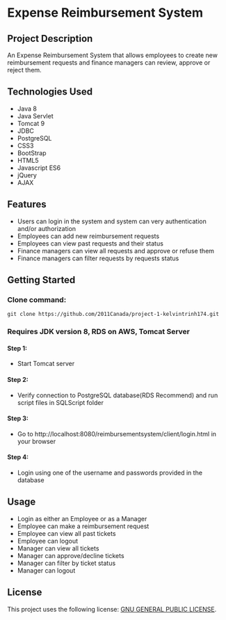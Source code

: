 # Expense Reimbursement System

## Project Description

An Expense Reimbursement System that allows employees to create new reimbursement requests and finance managers can review, approve or reject them.  

## Technologies Used

* Java 8
* Java Servlet
* Tomcat 9
* JDBC
* PostgreSQL 
* CSS3
* BootStrap
* HTML5
* Javascript ES6
* jQuery
* AJAX

## Features

* Users can login in the system and system can very authentication and/or authorization
* Employees can add new reimbursement requests
* Employees can view past requests and their status
* Finance managers can view all requests and approve or refuse them
* Finance managers can filter requests by requests status

## Getting Started
   
### Clone command:
```
git clone https://github.com/2011Canada/project-1-kelvintrinh174.git
```
### Requires JDK version 8, RDS on AWS, Tomcat Server

#### Step 1:
 * Start Tomcat server

#### Step 2:
 * Verify connection to PostgreSQL database(RDS Recommend) and run script files in SQLScript folder

#### Step 3:
 * Go to http://localhost:8080/reimbursementsystem/client/login.html in your browser

#### Step 4:
 * Login using one of the username and passwords provided in the database
## Usage

* Login as either an Employee or as a Manager
* Employee can make a reimbursement request
* Employee can view all past tickets
* Employee can logout
* Manager can view all tickets 
* Manager can approve/decline tickets
* Manager can filter by ticket status 
* Manager can logout


## License

This project uses the following license: [GNU GENERAL PUBLIC LICENSE](<https://www.gnu.org/licenses/gpl-3.0.en.html>).
